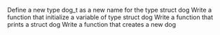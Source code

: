 Define a new type dog_t as a new name for the type struct dog
Write a function that initialize a variable of type struct dog
Write a function that prints a struct dog
Write a function that creates a new dog
